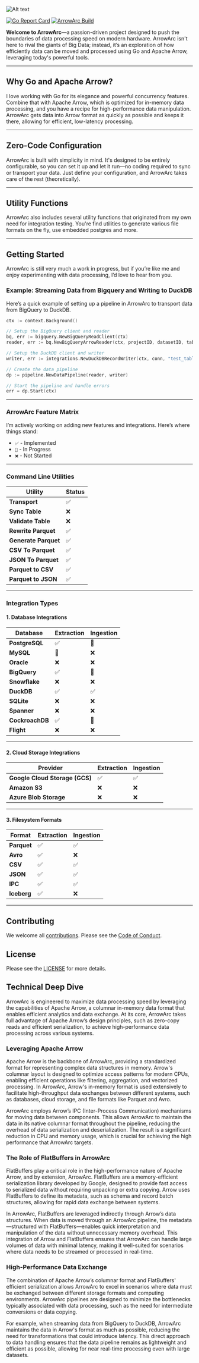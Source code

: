 ![Alt text](assets/images/ArrowArcLogo.png)

[![Go Report Card](https://goreportcard.com/badge/github.com/arrowarc/arrowarc)](https://goreportcard.com/report/github.com/arrowarc/arrowarc) [![ArrowArc Build](https://github.com/arrowarc/arrowarc/actions/workflows/ci.yml/badge.svg)](https://github.com/arrowarc/arrowarc/actions/workflows/ci.yml)

**Welcome to ArrowArc**—a passion-driven project designed to push the boundaries of data processing speed on modern hardware. ArrowArc isn't here to rival the giants of Big Data; instead, it’s an exploration of how efficiently data can be moved and processed using Go and Apache Arrow, leveraging today's powerful tools.

---

## Why Go and Apache Arrow?

I love working with Go for its elegance and powerful concurrency features. Combine that with Apache Arrow, which is optimized for in-memory data processing, and you have a recipe for high-performance data manipulation. ArrowArc gets data into Arrow format as quickly as possible and keeps it there, allowing for efficient, low-latency processing.

---

## Zero-Code Configuration

ArrowArc is built with simplicity in mind. It's designed to be entirely configurable, so you can set it up and let it run—no coding required to sync or transport your data. Just define your configuration, and ArrowArc takes care of the rest (theoretically).

---

## Utility Functions

ArrowArc also includes several utility functions that originated from my own need for integration testing. You're find utilities to generate various file formats on the fly, use embedded postgres and more.

---

## Getting Started

ArrowArc is still very much a work in progress, but if you’re like me and enjoy experimenting with data processing, I’d love to hear from you.

### Example: Streaming Data from Bigquery and Writing to DuckDB

Here’s a quick example of setting up a pipeline in ArrowArc to transport data from BigQuery to DuckDB.

```go
ctx := context.Background()

// Setup the BigQuery client and reader
bq, err := bigquery.NewBigQueryReadClient(ctx)
reader, err := bq.NewBigQueryArrowReader(ctx, projectID, datasetID, tableID)

// Setup the DuckDB client and writer
writer, err := integrations.NewDuckDBRecordWriter(ctx, conn, "test_table")

// Create the data pipeline
dp := pipeline.NewDataPipeline(reader, writer)

// Start the pipeline and handle errors
err = dp.Start(ctx)
```

---

### ArrowArc Feature Matrix

I’m actively working on adding new features and integrations. Here’s where things stand:

- `✅` - Implemented
- `🚧` - In Progress
- `❌` - Not Started

---

### Command Line Utilities

| Utility             | Status       |
|---------------------|--------------|
| **Transport**       | ✅           |
| **Sync Table**      | ❌           |
| **Validate Table**  | ❌           |
| **Rewrite Parquet** | ✅           |
| **Generate Parquet**| ✅           |
| **CSV To Parquet**  | ✅           |
| **JSON To Parquet** | ✅           |
| **Parquet to CSV**  | ✅           |
| **Parquet to JSON** | ✅           |

---

### Integration Types

#### 1. Database Integrations

| Database        | Extraction | Ingestion |
|-----------------|------------|-----------|
| **PostgreSQL**  | ✅         | 🚧        |
| **MySQL**       | 🚧         | ❌        |
| **Oracle**      | ❌         | ❌        |
| **BigQuery**    | ✅         | 🚧        |
| **Snowflake**   | ❌         | ❌        |
| **DuckDB**      | ✅         | ✅        |
| **SQLite**      | ❌         | ❌        |
| **Spanner**     | ❌         | ❌        |
| **CockroachDB** | ✅         | 🚧        |
| **Flight**      | ❌         | ❌        |

---

#### 2. Cloud Storage Integrations

| Provider                         | Extraction | Ingestion |
|----------------------------------|------------|-----------|
| **Google Cloud Storage (GCS)**   | ✅         | ✅        |
| **Amazon S3**                    | ❌         | ❌        |
| **Azure Blob Storage**           | ❌         | ❌        |

---

#### 3. Filesystem Formats

| Format        | Extraction | Ingestion |
|---------------|------------|-----------|
| **Parquet**   | ✅         | ✅        |
| **Avro**      | ✅         | ❌        |
| **CSV**       | ✅         | ✅        |
| **JSON**      | ✅         | ✅        |
| **IPC**       | ✅         | ✅        |
| **Iceberg**   | ✅         | ❌        |

---

## Contributing

We welcome all [contributions](./CONTRIBUTING.md). Please see the [Code of Conduct](./CODE_OF_CONDUCT.md).

## License

Please see the [LICENSE](./LICENSE) for more details.

## Technical Deep Dive

ArrowArc is engineered to maximize data processing speed by leveraging the capabilities of Apache Arrow, a columnar in-memory data format that enables efficient analytics and data exchange. At its core, ArrowArc takes full advantage of Apache Arrow’s design principles, such as zero-copy reads and efficient serialization, to achieve high-performance data processing across various systems.

### Leveraging Apache Arrow

Apache Arrow is the backbone of ArrowArc, providing a standardized format for representing complex data structures in memory. Arrow's columnar layout is designed to optimize access patterns for modern CPUs, enabling efficient operations like filtering, aggregation, and vectorized processing. In ArrowArc, Arrow's in-memory format is used extensively to facilitate high-throughput data exchanges between different systems, such as databases, cloud storage, and file formats like Parquet and Avro.

ArrowArc employs Arrow’s IPC (Inter-Process Communication) mechanisms for moving data between components. This allows ArrowArc to maintain the data in its native columnar format throughout the pipeline, reducing the overhead of data serialization and deserialization. The result is a significant reduction in CPU and memory usage, which is crucial for achieving the high performance that ArrowArc targets.

### The Role of FlatBuffers in ArrowArc

FlatBuffers play a critical role in the high-performance nature of Apache Arrow, and by extension, ArrowArc. FlatBuffers are a memory-efficient serialization library developed by Google, designed to provide fast access to serialized data without requiring unpacking or extra copying. Arrow uses FlatBuffers to define its metadata, such as schema and record batch structures, allowing for rapid data exchange between systems.

In ArrowArc, FlatBuffers are leveraged indirectly through Arrow’s data structures. When data is moved through an ArrowArc pipeline, the metadata—structured with FlatBuffers—enables quick interpretation and manipulation of the data without unnecessary memory overhead. This integration of Arrow and FlatBuffers ensures that ArrowArc can handle large volumes of data with minimal latency, making it well-suited for scenarios where data needs to be streamed or processed in real-time.

### High-Performance Data Exchange

The combination of Apache Arrow’s columnar format and FlatBuffers' efficient serialization allows ArrowArc to excel in scenarios where data must be exchanged between different storage formats and computing environments. ArrowArc pipelines are designed to minimize the bottlenecks typically associated with data processing, such as the need for intermediate conversions or data copying.

For example, when streaming data from BigQuery to DuckDB, ArrowArc maintains the data in Arrow's format as much as possible, reducing the need for transformations that could introduce latency. This direct approach to data handling ensures that the data pipeline remains as lightweight and efficient as possible, allowing for near real-time processing even with large datasets.
